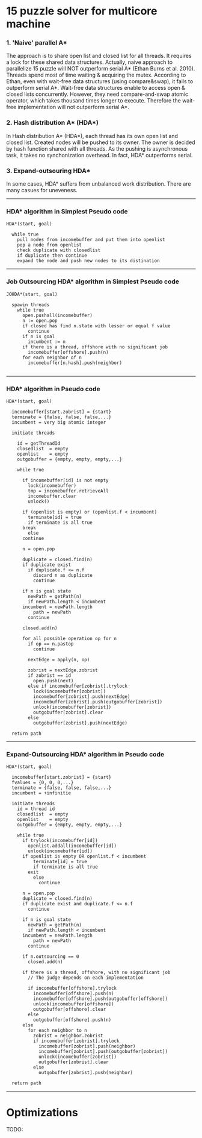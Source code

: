 # 15 puzzle solver for multicore machine


### 1. 'Naive' parallel A*
 The approach is to share open list and closed list for all threads. It requires a lock for these shared data structures. Actually, naive approach to parallelize 15 puzzle will NOT outperform serial A* (Ethan Burns et al. 2010). Threads spend most of time waiting & acquiring the mutex.
 According to Ethan, even with wait-free data structures (using compare&swap), it fails to outperform serial A*. Wait-free data structures enable to access open & closed lists concurrently. However, they need compare-and-swap atomic operator, which takes thousand times longer to execute. Therefore the wait-free implementation will not outperform serial A*.

### 2. Hash distribution A* (HDA*)
 In Hash distribution A* (HDA*), each thread has its own open list and closed list. Created nodes will be pushed to its owner. The owner is decided by hash function shared with all threads. As the pushing is asynchronous task, it takes no synchonization overhead. In fact, HDA* outperforms serial.

### 3. Expand-outsouring HDA*
 In some cases, HDA* suffers from unbalanced work distribution. There are many casues for uneveness.



---

### HDA* algorithm in Simplest Pseudo code

```
HDA*(start, goal)

  while true
    pull nodes from incomebuffer and put them into openlist
    pop a node from openlist
    check duplicate with closedlist
    if duplicate then continue
    expand the node and push new nodes to its distination

```

---

### Job Outsourcing HDA* algorithm in Simplest Pseudo code

```
JOHDA*(start, goal)

  spawin threads
    while true
      open.pushall(incomebuffer)
      n := open.pop
      if closed has find n.state with lesser or equal f value
        continue
      if n is goal
        incumbent := n
      if there is a thread, offshore with no significant job
        incomebuffer[offshore].push(n)
      for each neighbor of n
        incomebuffer[n.hash].push(neighbor)
     
```

---

### HDA* algorithm in Pseudo code

```
HDA*(start, goal)

  incomebuffer[start.zobrist] = {start}
  terminate = {false, false, false,...}
  incumbent = very big atomic integer
  
  initiate threads

    id = getThreadId
    closedlist  = empty
    openlist    = empty
    outgobuffer = {empty, empty, empty,...}

    while true

      if incomebuffer[id] is not empty
        lock(incomebuffer)
        tmp = incomebuffer.retrieveAll
        incomebuffer.clear
        unlock()
      
      if (openlist is empty) or (openlist.f < incumbent)
        terminate[id] = true
        if terminate is all true
	  break
        else
	  continue

      n = open.pop

      duplicate = closed.find(n)      
      if duplicate exist
        if duplicate.f <= n.f
          discard n as duplicate
          continue
      
      if n is goal state
        newPath = getPath(n)
        if newPath.length < incumbent
	  incumbent = newPath.length
          path = newPath
        continue

      closed.add(n)

      for all possible operation op for n
        if op == n.pastop
          continue
        
        nextEdge = apply(n, op)
	
        zobrist = nextEdge.zobrist
        if zobrist == id
          open.push(next)
        else if incomebuffer[zobrist].trylock
          lock(incomebuffer[zobrist])
          incomebuffer[zobrist].push(nextEdge)
          incomebuffer[zobrist].push(outgobuffer[zobrist])
          unlock(incomebuffer[zobrist])
          outgobuffer[zobrist].clear
        else 
          outgobuffer[zobrist].push(nextEdge)
       
  return path

```


---

### Expand-Outsourcing HDA* algorithm in Pseudo code

```
HDA*(start, goal)

  incomebuffer[start.zobrist] = {start}
  fvalues = {0, 0, 0,...}
  terminate = {false, false, false,...}
  incumbent = +infinitie
  
  initiate threads
    id = thread id
    closedlist  = empty
    openlist    = empty
    outgobuffer = {empty, empty, empty,...}

    while true
      if trylock(incomebuffer[id])
        openlist.addall(incomebuffer[id])
        unlock(incomebuffer[id])
      if openlist is empty OR openlist.f < incumbent
          terminate[id] = true
          if terminate is all true
  	    exit
          else  
            continue

      n = open.pop
      duplicate = closed.find(n)      
      if duplicate exist and duplicate.f <= n.f
        continue

      if n is goal state
        newPath = getPath(n)
        if newPath.length < incumbent
	  incumbent = newPath.length
          path = newPath
        continue

      if n.outsourcing == 0
        closed.add(n)

      if there is a thread, offshore, with no significant job 
        // The judge depends on each implementation
        
        if incomebuffer[offshore].trylock
          incomebuffer[offshore].push(n)
          incomebuffer[offshore].push(outgobuffer[offshore])
          unlock(incomebuffer[offshore])
          outgobuffer[offshore].clear
        else 
          outgobuffer[offshore].push(n)
      else
        for each neighbor to n
          zobrist = neighbor.zobrist
          if incomebuffer[zobrist].trylock
            incomebuffer[zobrist].push(neighbor)
            incomebuffer[zobrist].push(outgobuffer[zobrist])
            unlock(incomebuffer[zobrist])
            outgobuffer[zobrist].clear
          else 
            outgobuffer[zobrist].push(neighbor)
  
  return path

```


---

# Optimizations

TODO:

